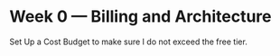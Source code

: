 # Week 0 — Billing and Architecture

Set Up a Cost Budget to make sure I do not exceed the free tier. 
